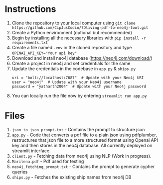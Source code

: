 # Instructions
1. Clone the repository to your local computer using ```git clone https://github.com/CipJusCodin/7Dliving-pdf-to-neo4j-tool.git```
2. Create a Python environment (optional but recommended)
3. Begin by installing all the necessary libraries with ```pip install -r requirements.txt```
4. Create a file named ```.env``` in the cloned repository and  type ```OPENAI_API_KEY="Your api key"```
5. Download and install neo4j database (https://neo4j.com/download/)
6. Create a project in neo4j and set credentials for the same
7. Update the credentials in the codebase in ```app.py``` & ```ships.py```
   ```
   uri = "bolt://localhost:7687"  # Update with your Neo4j URI
   user = "neo4j"  # Update with your Neo4j username
   password = "yatharth2004"  # Update with your Neo4j password
   ```
8. You can locally run the file now by entering ```streamlit run app.py```


# Files
1. ```json_to_json_prompt.txt``` - Contains the prompt to structure json
2. ```app.py``` - Code that converts a pdf file to a plain json using pdfplumber, restructures that json file to a more structured format using Openai API key and then stores in the neo4j database. All currently deployed on streamlit interface.
3. ```client.py``` - Fetching data from neo4j using NLP (Work in progress).
4. ```Marilena.pdf``` - Pdf used for testing 
5. ```neo4j_fetching_prompt.txt``` - Contains the prompt to generate cypher queries 
6. ```ships.py``` - Fetches the existing ship names from neo4j DB